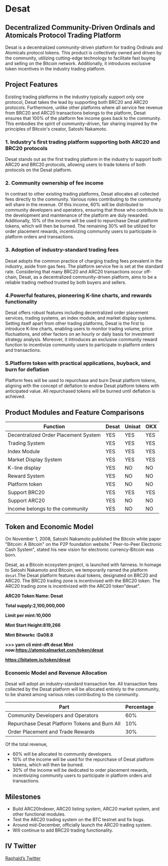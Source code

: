 # Desat

## Decentralized Community-Driven Ordinals and Atomicals Protocol Trading Platform

Desat is a decentralized community-driven platform for trading Ordinals and Atomicals protocol tokens. This product is collectively owned and driven by the community, utilizing cutting-edge technology to facilitate fast buying and selling on the Bitcoin network. Additionally, it introduces exclusive token incentives in the industry trading platform.

## Project Features

Existing trading platforms in the industry typically support only one protocol, Desat takes the lead by supporting both BRC20 and ARC20 protocols. Furthermore, unlike other platforms where all service fee revenue from BRC20 and ARC20 transactions belongs to the platform, Desat ensures that 100% of the platform fee income goes back to the community. This embodies the spirit of community-driven, fair sharing inspired by the principles of Bitcoin's creator, Satoshi Nakamoto.

 ### 1. Industry's first trading platform supporting both ARC20 and BRC20 protocols
 
Desat stands out as the first trading platform in the industry to support both ARC20 and BRC20 protocols, allowing users to trade tokens of both protocols on the Desat platform.

### 2. Community ownership of fee income

In contrast to other existing trading platforms, Desat allocates all collected fees directly to the community. Various roles contributing to the community will share in the revenue. Of this income, 60% will be distributed to community developers and operators, ensuring that those who contribute to the development and maintenance of the platform are duly rewarded. Additionally, 10% of the income will be used to repurchase Desat platform tokens, which will then be burned. The remaining 30% will be utilized for order placement rewards, incentivizing community users to participate in platform orders and transactions.

### 3. Adoption of industry-standard trading fees

Desat adopts the common practice of charging trading fees prevalent in the industry, aside from gas fees. The platform service fee is set at the standard rate. Considering that many BRC20 and ARC20 transactions occur off-chain, Desat, as a decentralized community-driven platform, aims to be a reliable trading method trusted by both buyers and sellers.

### 4.Powerful features, pioneering K-line charts, and rewards functionality

Desat offers robust features including decentralized order placement services, trading systems, an index module, and market display systems. Setting itself apart from other trading platforms, Desat is the first to introduce K-line charts, enabling users to monitor trading volume, price fluctuations, and other factors on an hourly or daily basis for investment strategy analysis. Moreover, it introduces an exclusive community reward function to incentivize community users to participate in platform orders and transactions.

### 5.Platform token with practical applications, buyback, and burn for deflation

Platform fees will be used to repurchase and burn Desat platform tokens, aligning with the concept of deflation to endow Desat platform tokens with anticipated value. All repurchased tokens will be burned until deflation is achieved.



## Product Modules and Feature Comparisons

|Function                  | Desat | Unisat |  OKX | 
|  -------------------------  | ----  | ----  | ----  |
| Decentralized Order Placement System | YES | YES | YES |
| Trading System  | YES | YES | YES |
| Index Module    | YES | YES | YES |
| Market Display System  | YES | YES | YES |
| K-line display   | YES | NO | NO |
| Reward System    | YES  |NO  | NO  |
| Platform token   |YES  | NO  | NO  |
| Support  BRC20   |YES  | YES  | YES  |
| Support  ARC20   |YES  | NO  | NO  |
| Income belongs to the community  | YES | NO | NO |



## Token and Economic Model

On November 1, 2008, Satoshi Nakamoto published the Bitcoin white paper "Bitcoin: A Bitcoin" on the P2P foundation website." Peer-to-Peer Electronic Cash System", stated his new vision for electronic currency-Bitcoin was born.

Desat, as a Bitcoin ecosystem project, is launched with fairness. In homage to Satoshi Nakamoto and Bitcoin, we temporarily named the platform `desat`.The Desat platform features dual tokens, designated on BRC20 and ARC20. The BRC20 trading zone is incentivised with the BRC20 token. The ARC20 trading zone is incentivized with the ARC20 token"desat".

**ARC20 Token Name: Desat**

**Total supply:2,100,000,000**

**Limit per mint:10,000**

**Mint Start Height:819,266**

**Mint Bitworkc :Da08.8** 

**>>>  yarn cli mint-dft desat** 
**Mint now:https://atomicalmarket.com/token/desat**     

**https://bitatom.io/token/desat** 

### Economic Model and Revenue Allocation

Desat will adopt an industry-standard transaction fee. All transaction fees collected by the Desat platform will be allocated entirely to the community, to be shared among various roles contributing to the community.

|     Part             | Percentage | 
|  -------------------------  | ----  | 
| Community Developers and Operators | 60% |
| Repurchase Desat Platform Tokens and Burn All | 10% |
| Order Placement and Trade Rewards | 30% |

Of the total revenue, 
+ 60% will be allocated to community developers. 
+ 10% of the income will be used for the repurchase of Desat platform tokens, which will then be burned. 
+ 30% of the income will be dedicated to order placement rewards, incentivizing community users to participate in platform orders and transactions.

## Milestones

+ Build ARC20Indexer, ARC20 listing system, ARC20 market system, and other functional modules.
+ Test the ARC20 trading system on the BTC testnet and fix bugs.
+ Around mid-December, officially launch the ARC20 trading system.
+ Will continue to add BRC20 trading functionality.

## IV Twitter

[Raphald’s Twitter](https://twitter.com/Raphaldesat) 

